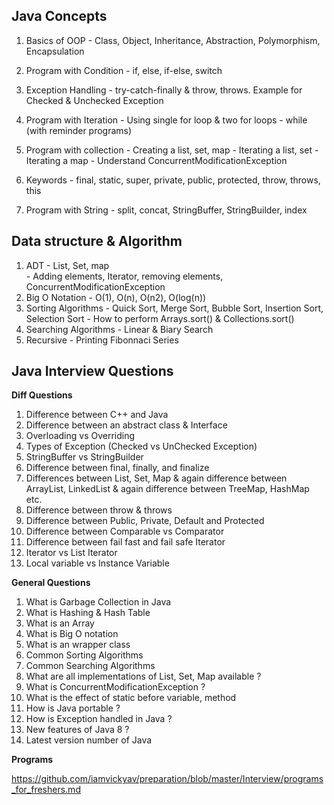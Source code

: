 ## Java Concepts

1. Basics of OOP            - Class, Object, Inheritance, Abstraction, Polymorphism, Encapsulation

2. Program with Condition 	- if, else, if-else, switch

3. Exception Handling       - try-catch-finally & throw, throws. Example for Checked & Unchecked Exception

4. Program with Iteration 	- Using single for loop & two for loops
                            - while (with reminder programs)

5. Program with collection 	- Creating a list, set, map
                            - Iterating a list, set
                            - Iterating a map
                            - Understand ConcurrentModificationException

6. Keywords                 - final, static, super, private, public, protected, throw, throws, this
7. Program with String      - split, concat, StringBuffer, StringBuilder, index

## Data structure & Algorithm

1. ADT                      - List, Set, map 	
                            - Adding elements, Iterator, removing elements, ConcurrentModificationException
2. Big O Notation			      - O(1), O(n), O(n2), O(log(n))
3. Sorting Algorithms 		  - Quick Sort, Merge Sort, Bubble Sort, Insertion Sort, Selection Sort
							              - How to perform Arrays.sort() & Collections.sort()
4. Searching Algorithms		  - Linear & Biary Search
5. Recursive				        - Printing Fibonnaci Series

## Java Interview Questions
**Diff Questions** 

1. Difference between C++ and Java
2. Difference between an abstract class & Interface
3. Overloading vs Overriding
4. Types of Exception (Checked vs UnChecked Exception)
5. StringBuffer vs StringBuilder
6. Difference between final, finally, and finalize
7. Differences between List, Set, Map & again difference between ArrayList, LinkedList & again difference between TreeMap, HashMap etc.
8. Difference between throw & throws
9. Difference between Public, Private, Default and Protected
10. Difference between Comparable vs Comparator
11. Difference between fail fast and fail safe Iterator
12. Iterator vs List Iterator
13. Local variable vs Instance Variable

**General Questions**

1. What is Garbage Collection in Java
2. What is Hashing & Hash Table
3. What is an Array
4. What is Big O notation
5. What is an wrapper class
6. Common Sorting Algorithms
7. Common Searching Algorithms
8. What are all implementations of List, Set, Map available ?
9. What is ConcurrentModificationException ?
10. What is the effect of static before variable, method
11. How is Java portable ?
12. How is Exception handled in Java ?
13. New features of Java 8 ?
14. Latest version number of Java

**Programs**

https://github.com/iamvickyav/preparation/blob/master/Interview/programs_for_freshers.md

